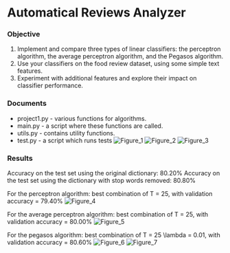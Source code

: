 # Automatical Reviews Analyzer 
### Objective
1. Implement and compare three types of linear classifiers: the perceptron algorithm, the average perceptron algorithm, and the Pegasos algorithm.
2. Use your classifiers on the food review dataset, using some simple text features.
3. Experiment with additional features and explore their impact on classifier performance.

### Documents
* project1.py - various functions for algorithms.
* main.py - a script where these functions are called.
* utils.py - contains utility functions.
* test.py - a script which runs tests
![Figure_1](https://user-images.githubusercontent.com/67286396/170518149-3466c443-28c8-4d92-9143-e035f0b80693.png)
![Figure_2](https://user-images.githubusercontent.com/67286396/170518161-982e851b-029d-4f62-9bcf-063d13d28678.png)
![Figure_3](https://user-images.githubusercontent.com/67286396/170518177-7e79f480-c7b1-4b71-a1fa-80f274d6c501.png)

### Results
Accuracy on the test set using the original dictionary: 80.20%
Accuracy on the test set using the dictionary with stop words removed: 80.80%

For the perceptron algorithm: best combination of T = 25, with validation accuracy = 79.40%
![Figure_4](https://user-images.githubusercontent.com/67286396/170519190-2d1c8fb1-4c49-4dd1-a3b9-6c594bce2842.png)

For the average perceptron algorithm: best combination of T = 25, with validation accuracy = 80.00%
![Figure_5](https://user-images.githubusercontent.com/67286396/170519252-46f6b01b-04f5-49e2-ae0c-9fe2f4b33f7f.png)

For the pegasos algorithm: best combination of T = 25 \lambda = 0.01, with validation accuracy = 80.60%
![Figure_6](https://user-images.githubusercontent.com/67286396/170519444-18c2d7d5-2fbd-47d2-a296-e35c39b1bf3d.png)
![Figure_7](https://user-images.githubusercontent.com/67286396/170519453-ef692e96-dd75-4c04-a340-a28d0762a820.png)
